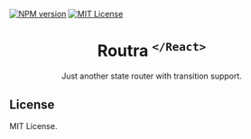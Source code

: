 [![NPM version](https://img.shields.io/npm/v/routra-react?color=%23cb3837&style=flat-square)](https://www.npmjs.com/package/routra-react)
[![MIT License](https://img.shields.io/badge/license-MIT-999999?style=flat-square)](./LICENSE)

<h1 align="center">Routra <sup><code>&lt;/React&gt;</code></sup></h1>
<p align="center">Just another state router with transition support.</p>

## License

MIT License.
